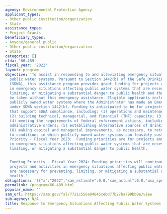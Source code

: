 ```yaml
---
agency: Environmental Protection Agency
applicant_types:
- Other public institution/organization
- State
assistance_types:
- Project Grants
beneficiary_types:
- Anyone/general public
- Other public institution/organization
- State
categories: []
cfda: '66.489'
fiscal_year: '2022'
layout: program
objective: 'To assist in responding to and alleviating emergency situations affecting
  public water systems. Pursuant to Section 1442(b) of the Safe Drinking Water Act
  (SDWA), this assistance program provides grant funding for projects and activities
  in emergency situations affecting public water systems that are necessary for preventing,
  limiting, or mitigating a substantial danger to public health and that would not
  be taken without this emergency assistance. Eligible applicants include States or
  publicly owned water systems where the Administrator has made an Emergency Determination
  under SDWA section 1442(b). Funding is anticipated to be for projects and activities
  that support SDWA compliance, including: (1) operations and maintenance of facilities;
  (2) building technical, managerial, and financial (TMF) capacity; (3) debt relief;
  (4) meeting the requirements of federal enforcement actions, including emergency
  administrative orders; (5) establishing alternative sources of drinking water and/or;
  (6) making capital and managerial improvements, as necessary, to return facilities
  to conditions in which publicly owned water systems can feasibly sustain their operations.  Funding
  Priority - Fiscal Year 2023:  Funding priorities are for projects and activities
  in emergency situations affecting public water systems that are necessary for preventing,
  limiting, or mitigating a substantial danger to public health.


  Funding Priority - Fiscal Year 2024: Funding priorities will continue to be for
  projects and activities in emergency situations affecting public water systems that
  are necessary for preventing, limiting, or mitigating a substantial danger to public
  health.'
obligations: '[{"x":"2022","sam_estimate":0.0,"sam_actual":0.0,"usa_spending_actual":0.0},{"x":"2023","sam_estimate":46170000.0,"sam_actual":0.0,"usa_spending_actual":46170000.0},{"x":"2024","sam_estimate":101500000.0,"sam_actual":0.0,"usa_spending_actual":0.0}]'
permalink: /program/66.489.html
popular_name: ''
sam_url: https://sam.gov/fal/7721c556a94645cebd77b27ba799bb0e/view
sub-agency: N/A
title: Response to Emergency Situations Affecting Public Water Systems (SDWA 1442b)
---
```

